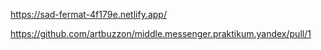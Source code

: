 
https://sad-fermat-4f179e.netlify.app/


https://github.com/artbuzzon/middle.messenger.praktikum.yandex/pull/1
